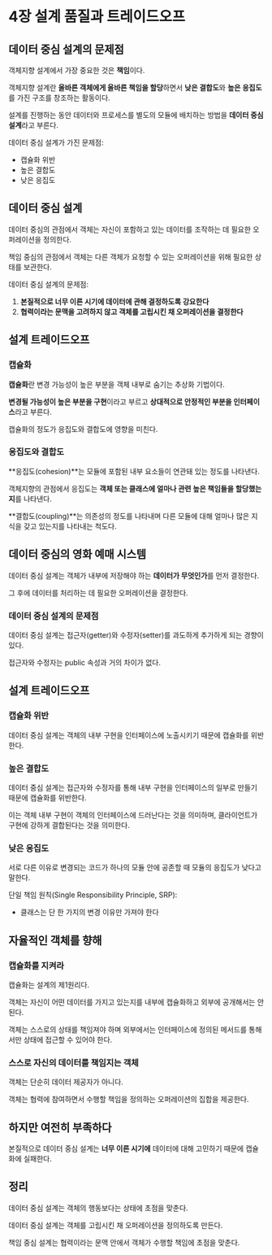 # 4장 설계 품질과 트레이드오프

## 데이터 중심 설계의 문제점

객체지향 설계에서 가장 중요한 것은 **책임**이다.

객체지향 설계란 **올바른 객체에게 올바른 책임을 할당**하면서 **낮은 결합도**와 **높은 응집도**를 가진 구조를 창조하는 활동이다.

설계를 진행하는 동안 데이터와 프로세스를 별도의 모듈에 배치하는 방법을 **데이터 중심 설계**라고 부른다.

데이터 중심 설계가 가진 문제점:

- 캡슐화 위반
- 높은 결합도
- 낮은 응집도

## 데이터 중심 설계

데이터 중심의 관점에서 객체는 자신이 포함하고 있는 데이터를 조작하는 데 필요한 오퍼레이션을 정의한다.

책임 중심의 관점에서 객체는 다른 객체가 요청할 수 있는 오퍼레이션을 위해 필요한 상태를 보관한다.

데이터 중심 설계의 문제점:

1. **본질적으로 너무 이른 시기에 데이터에 관해 결정하도록 강요한다**
2. **협력이라는 문맥을 고려하지 않고 객체를 고립시킨 채 오퍼레이션을 결정한다**

## 설계 트레이드오프

### 캡슐화

**캡슐화**란 변경 가능성이 높은 부분을 객체 내부로 숨기는 추상화 기법이다.

**변경될 가능성이 높은 부분을 구현**이라고 부르고 **상대적으로 안정적인 부분을 인터페이스**라고 부른다.

캡슐화의 정도가 응집도와 결합도에 영향을 미친다.

### 응집도와 결합도

**응집도(cohesion)**는 모듈에 포함된 내부 요소들이 연관돼 있는 정도를 나타낸다.

객체지향의 관점에서 응집도는 **객체 또는 클래스에 얼마나 관련 높은 책임들을 할당했는지**를 나타낸다.

**결합도(coupling)**는 의존성의 정도를 나타내며 다른 모듈에 대해 얼마나 많은 지식을 갖고 있는지를 나타내는 척도다.

## 데이터 중심의 영화 예매 시스템

데이터 중심 설계는 객체가 내부에 저장해야 하는 **데이터가 무엇인가**를 먼저 결정한다.

그 후에 데이터를 처리하는 데 필요한 오퍼레이션을 결정한다.

### 데이터 중심 설계의 문제점

데이터 중심 설계는 접근자(getter)와 수정자(setter)를 과도하게 추가하게 되는 경향이 있다.

접근자와 수정자는 public 속성과 거의 차이가 없다.

## 설계 트레이드오프

### 캡슐화 위반

데이터 중심 설계는 객체의 내부 구현을 인터페이스에 노출시키기 때문에 캡슐화를 위반한다.

### 높은 결합도

데이터 중심 설계는 접근자와 수정자를 통해 내부 구현을 인터페이스의 일부로 만들기 때문에 캡슐화를 위반한다.

이는 객체 내부 구현이 객체의 인터페이스에 드러난다는 것을 의미하며, 클라이언트가 구현에 강하게 결합된다는 것을 의미한다.

### 낮은 응집도

서로 다른 이유로 변경되는 코드가 하나의 모듈 안에 공존할 때 모듈의 응집도가 낮다고 말한다.

단일 책임 원칙(Single Responsibility Principle, SRP):

- 클래스는 단 한 가지의 변경 이유만 가져야 한다

## 자율적인 객체를 향해

### 캡슐화를 지켜라

캡슐화는 설계의 제1원리다.

객체는 자신이 어떤 데이터를 가지고 있는지를 내부에 캡슐화하고 외부에 공개해서는 안 된다.

객체는 스스로의 상태를 책임져야 하며 외부에서는 인터페이스에 정의된 메서드를 통해서만 상태에 접근할 수 있어야 한다.

### 스스로 자신의 데이터를 책임지는 객체

객체는 단순히 데이터 제공자가 아니다.

객체는 협력에 참여하면서 수행할 책임을 정의하는 오퍼레이션의 집합을 제공한다.

## 하지만 여전히 부족하다

본질적으로 데이터 중심 설계는 **너무 이른 시기에** 데이터에 대해 고민하기 때문에 캡슐화에 실패한다.

## 정리

데이터 중심 설계는 객체의 행동보다는 상태에 초점을 맞춘다.

데이터 중심 설계는 객체를 고립시킨 채 오퍼레이션을 정의하도록 만든다.

책임 중심 설계는 협력이라는 문맥 안에서 객체가 수행할 책임에 초점을 맞춘다.
